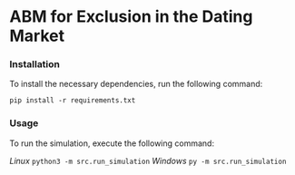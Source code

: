 # ABM for Exclusion in the Dating Market


### Installation
To install the necessary dependencies, run the following command:

```pip install -r requirements.txt```

### Usage
To run the simulation, execute the following command:

*Linux*
```python3 -m src.run_simulation```
*Windows*
```py -m src.run_simulation```
